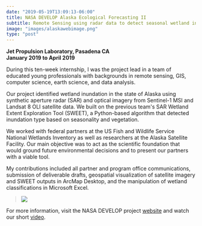 ```yaml
---
date: "2019-05-19T13:09:13-06:00"
title: NASA DEVELOP Alaska Ecological Forecasting II
subtitle: Remote Sensing using radar data to detect seasonal wetland inundation in the state of Alaska
image: "images/alaskawebimage.png"
type: "post"
---
```

**Jet Propulsion Laboratory, Pasadena CA**  
**January 2019 to April 2019**

During this ten-week internship, I was the project lead in a team of educated young professionals with backgrounds in remote sensing, GIS, computer science, earth science, and data analysis.

Our project identified wetland inundation in the state of Alaska using synthetic aperture radar (SAR) and optical imagery from Sentinel-1 MSI and Landsat 8 OLI satellite data. We built on the previous team's SAR Wetland Extent Exploration Tool (SWEET), a Python-based algorithm that detected inundation type based on seasonality and vegetation. 

We worked with federal partners at the US Fish and Wildlife Service National Wetlands Inventory as well as researchers at the Alaska Satellite Facility. Our main objective was to act as the scientific foundation that would ground future environmental decisions and to present our partners with a viable tool. 

My contributions included all partner and program office communications, submission of deliverable drafts, geospatial visualization of satellite imagery and SWEET outputs in ArcMap Desktop, and the manipulation of wetland classifications in Microsoft Excel.

>![](/images/alaskaposter.png)

For more information, visit the NASA DEVELOP project [website](https://develop.larc.nasa.gov/2019/Spring/AlaskaEcoII.html) and watch our short [video](https://www.youtube.com/watch?v=u-20ZYD_odY).